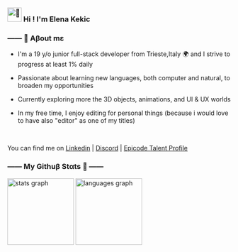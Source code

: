 

<h3> <picture>
  <source srcset="https://fonts.gstatic.com/s/e/notoemoji/latest/1f47b/512.webp" type="image/webp">
  <img src="https://fonts.gstatic.com/s/e/notoemoji/latest/1f47b/512.gif" alt="👻" width="32" height="32">
</picture> 
  <span> Hi ! I'm Elena Kekic  </span> 
</h3>

 ### ―― 💌 Aβout mε

- I'm a 19 y/o junior full-stack developer from Trieste,Italy 🌍 and I strive to progress at least 1% daily
  
- Passionate about learning new languages, both computer and natural, to broaden my opportunities
  
- Currently exploring more the 3D objects, animations, and UI & UX worlds

- In my free time, I enjoy editing for personal things (because i would love to have also "editor" as one of my titles) 

<br> 

You can find me on <a href="https://www.linkedin.com/in/elena-kekic-" target="_blank">Linkedin</a> | <a href="http://discordapp.com/users/865697545552658502" target="_blank">Discord</a> | <a href="https://talent.epicode.com/talent/6fddbaf9-0221-4ec6-9ab3-eae1d9b12f50" target="_blank">Epicode Talent Profile</a> 


### ―― My Githuβ Stαts 🌿 ――

<div>
  <img src="https://github-readme-stats.vercel.app/api?username=elekekic&hide_title=false&hide_rank=false&show_icons=true&include_all_commits=true&count_private=true&disable_animations=false&theme=onedark&locale=en&hide_border=false" height="150" alt="stats graph"  />
  <img src="https://github-readme-stats.vercel.app/api/top-langs?username=elekekic&locale=en&hide_title=false&layout=compact&card_width=320&langs_count=5&theme=onedark&hide_border=false" height="150" alt="languages graph"  />
</div>
